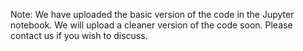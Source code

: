  Note: We have uploaded the basic version of the code in the Jupyter notebook. 
 We will upload a cleaner version of the code soon. Please contact us if you wish to discuss.
